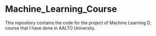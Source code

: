 # Machine_Learning_Course
This repository contains the code for the project of Machine Learning D, course that I have done in AALTO University.
